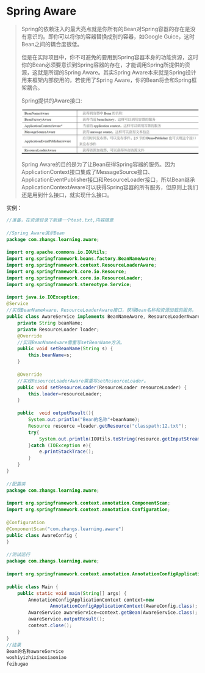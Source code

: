 # Spring Aware

> Spring的依赖注入的最大亮点就是你所有的Bean对Spring容器的存在是没有意识的。即你可以将你的容器替换成别的容器，如Google Guice，这时Bean之间的耦合度很低。
>
> 但是在实际项目中，你不可避免的要用到Spring容器本身的功能资源，这时你的Bean必须要意识到Spring容器的存在，才能调用Spring所提供的资源，这就是所谓的Spring  Aware。其实Spring Aware本来就是Spring设计用来框架内部使用的，若使用了Spring  Aware，你的Bean将会和Spring框架耦合。
>
> Spring提供的Aware接口:
>
> ![Aware 接口](./JavaWeb/imges/Aware接口.jpg)
>
> Spring Aware的目的是为了让Bean获得Spring容器的服务。因为ApplicationContext接口集成了MessageSource接口、ApplicationEventPublisher接口和ResourceLoader接口，所以Bean继承ApplicationContextAware可以获得Spring容器的所有服务，但原则上我们还是用到什么接口，就实现什么接口。

实例：

```java
//准备，在资源目录下新建一个test.txt,内容随意

//Spring Aware演示Bean
package com.zhangs.learning.aware;

import org.apache.commons.io.IOUtils;
import org.springframework.beans.factory.BeanNameAware;
import org.springframework.context.ResourceLoaderAware;
import org.springframework.core.io.Resource;
import org.springframework.core.io.ResourceLoader;
import org.springframework.stereotype.Service;

import java.io.IOException;
@Service
//实现BeanNameAware、ResourceLoaderAware接口，获得Bean名称和资源加载的服务。
public class AwareService implements BeanNameAware, ResourceLoaderAware {
    private String beanName;
    private ResourceLoader loader;
    @Override
    //实现BeanNameAware需重写setBeanName方法。
    public void setBeanName(String s) {
        this.beanName=s;
    }

    @Override
    //实现ResourceLoaderAware需重写setResourceLoader。
    public void setResourceLoader(ResourceLoader resourceLoader) {
        this.loader=resourceLoader;
    }

    public  void outputResult(){
        System.out.println("Bean的名称"+beanName);
        Resource resource =loader.getResource("classpath:12.txt");
        try{
            System.out.println(IOUtils.toString(resource.getInputStream()));
        }catch (IOException e){
            e.printStackTrace();
        }
    }
}

//配置类
package com.zhangs.learning.aware;

import org.springframework.context.annotation.ComponentScan;
import org.springframework.context.annotation.Configuration;

@Configuration
@ComponentScan("com.zhangs.learning.aware")
public class AwareConfig {
}

//测试运行
package com.zhangs.learning.aware;

import org.springframework.context.annotation.AnnotationConfigApplicationContext;

public class Main {
    public static void main(String[] args) {
        AnnotationConfigApplicationContext context=new
                AnnotationConfigApplicationContext(AwareConfig.class);
        AwareService awareService=context.getBean(AwareService.class);
        awareService.outputResult();
        context.close();
    }
}
//结果
Bean的名称awareService
woshiyizhixiaoxiaoniao
feibugao

```

